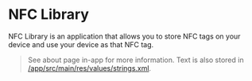 
# NFC Library

NFC Library is an application that allows you to store NFC tags on your device and use your device as that NFC tag.

> See about page in-app for more information. Text is also stored in [/app/src/main/res/values/strings.xml](https://github.com/arm32x/nfc-library/blob/master/app/src/main/res/values/strings.xml).
